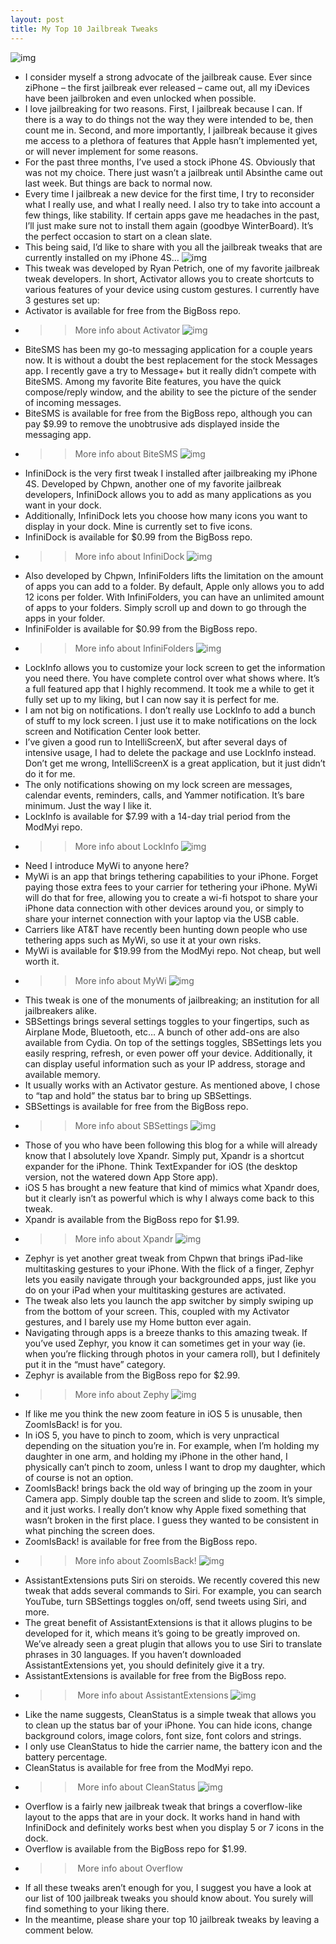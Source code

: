 ```yaml
---
layout: post
title: My Top 10 Jailbreak Tweaks
---
```

![img](http://media.idownloadblog.com/wp-content/uploads/2012/01/Welcome-Cydia.jpg)
* I consider myself a strong advocate of the jailbreak cause. Ever since ziPhone – the first jailbreak ever released – came out, all my iDevices have been jailbroken and even unlocked when possible.
* I love jailbreaking for two reasons. First, I jailbreak because I can. If there is a way to do things not the way they were intended to be, then count me in. Second, and more importantly, I jailbreak because it gives me access to a plethora of features that Apple hasn’t implemented yet, or will never implement for some reasons.
* For the past three months, I’ve used a stock iPhone 4S. Obviously that was not my choice. There just wasn’t a jailbreak until Absinthe came out last week. But things are back to normal now.
* Every time I jailbreak a new device for the first time, I try to reconsider what I really use, and what I really need. I also try to take into account a few things, like stability. If certain apps gave me headaches in the past, I’ll just make sure not to install them again (goodbye WinterBoard). It’s the perfect occasion to start on a clean slate.
* This being said, I’d like to share with you all the jailbreak tweaks that are currently installed on my iPhone 4S…
![img](http://media.idownloadblog.com/wp-content/uploads/2011/10/Activator-iOS-5-e1318369659435.png)
* This tweak was developed by Ryan Petrich, one of my favorite jailbreak tweak developers. In short, Activator allows you to create shortcuts to various features of your device using custom gestures. I currently have 3 gestures set up:
* Activator is available for free from the BigBoss repo.
* >> More info about Activator
![img](http://media.idownloadblog.com/wp-content/uploads/2011/09/BiteSMS-iOS-5.jpg)
* BiteSMS has been my go-to messaging application for a couple years now. It is without a doubt the best replacement for the stock Messages app. I recently gave a try to Message+ but it really didn’t compete with BiteSMS. Among my favorite Bite features, you have the quick compose/reply window, and the ability to see the picture of the sender of incoming messages.
* BiteSMS is available for free from the BigBoss repo, although you can pay $9.99 to remove the unobtrusive ads displayed inside the messaging app.
* >> More info about BiteSMS
![img](http://farm5.static.flickr.com/4018/4275975236_9b2efda111_o.jpg)
* InfiniDock is the very first tweak I installed after jailbreaking my iPhone 4S. Developed by Chpwn, another one of my favorite jailbreak developers, InfiniDock allows you to add as many applications as you want in your dock.
* Additionally, InfiniDock lets you choose how many icons you want to display in your dock. Mine is currently set to five icons.
* InfiniDock is available for $0.99 from the BigBoss repo.
* >> More info about InfiniDock
![img](http://moreinfo.thebigboss.org/moreinfo/infinifolders2.png)
* Also developed by Chpwn, InfiniFolders lifts the limitation on the amount of apps you can add to a folder. By default, Apple only allows you to add 12 icons per folder. With InfiniFolders, you can have an unlimited amount of apps to your folders. Simply scroll up and down to go through the apps in your folder.
* InfiniFolder is available for $0.99 from the BigBoss repo.
* >> More info about InfiniFolders
![img](http://media.idownloadblog.com/wp-content/uploads/2010/10/LockInfo.png)
* LockInfo allows you to customize your lock screen to get the information you need there. You have complete control over what shows where. It’s a full featured app that I highly recommend. It took me a while to get it fully set up to my liking, but I can now say it is perfect for me.
* I am not big on notifications. I don’t really use LockInfo to add a bunch of stuff to my lock screen. I just use it to make notifications on the lock screen and Notification Center look better.
* I’ve given a good run to IntelliScreenX, but after several days of intensive usage, I had to delete the package and use LockInfo instead. Don’t get me wrong, IntelliScreenX is a great application, but it just didn’t do it for me.
* The only notifications showing on my lock screen are messages, calendar events, reminders, calls, and Yammer notification. It’s bare minimum. Just the way I like it.
* LockInfo is available for $7.99 with a 14-day trial period from the ModMyi repo.
* >> More info about LockInfo
![img](http://media.idownloadblog.com/wp-content/uploads/2011/05/MyWi-Promo-Banner-e1304557847431.jpeg)
* Need I introduce MyWi to anyone here?
* MyWi is an app that brings tethering capabilities to your iPhone. Forget paying those extra fees to your carrier for tethering your iPhone. MyWi will do that for free, allowing you to create a wi-fi hotspot to share your iPhone data connection with other devices around you, or simply to share your internet connection with your laptop via the USB cable.
* Carriers like AT&T have recently been hunting down people who use tethering apps such as MyWi, so use it at your own risks.
* MyWi is available for $19.99 from the ModMyi repo. Not cheap, but well worth it.
* >> More info about MyWi
![img](http://media.idownloadblog.com/wp-content/uploads/2011/01/SBSettings-Jailbreak-Basics-e1317130108661.png)
* This tweak is one of the monuments of jailbreaking; an institution for all jailbreakers alike.
* SBSettings brings several settings toggles to your fingertips, such as Airplane Mode, Bluetooth, etc… A bunch of other add-ons are also available from Cydia. On top of the settings toggles, SBSettings lets you easily respring, refresh, or even power off your device. Additionally, it can display useful information such as your IP address, storage and available memory.
* It usually works with an Activator gesture. As mentioned above, I chose to “tap and hold” the status bar to bring up SBSettings.
* SBSettings is available for free from the BigBoss repo.
* >> More info about SBSettings
![img](http://media.idownloadblog.com/wp-content/uploads/2011/03/Xpandr-e1300920972430.png)
* Those of you who have been following this blog for a while will already know that I absolutely love Xpandr. Simply put, Xpandr is a shortcut expander for the iPhone. Think TextExpander for iOS (the desktop version, not the watered down App Store app).
* iOS 5 has brought a new feature that kind of mimics what Xpandr does, but it clearly isn’t as powerful which is why I always come back to this tweak.
* Xpandr is available from the BigBoss repo for $1.99.
* >> More info about Xpandr
![img](http://media.idownloadblog.com/wp-content/uploads/2011/12/Zephyr-e1325172481932.jpg)
* Zephyr is yet another great tweak from Chpwn that brings iPad-like multitasking gestures to your iPhone. With the flick of a finger, Zephyr lets you easily navigate through your backgrounded apps, just like you do on your iPad when your multitasking gestures are activated.
* The tweak also lets you launch the app switcher by simply swiping up from the bottom of your screen. This, coupled with my Activator gestures, and I barely use my Home button ever again.
* Navigating through apps is a breeze thanks to this amazing tweak. If you’ve used Zephyr, you know it can sometimes get in your way (ie. when you’re flicking through photos in your camera roll), but I definitely put it in the “must have” category.
* Zephyr is available from the BigBoss repo for $2.99.
* >> More info about Zephy
![img](http://media.idownloadblog.com/wp-content/uploads/2011/10/ZoomIsBack.png)
* If like me you think the new zoom feature in iOS 5 is unusable, then ZoomIsBack! is for you.
* In iOS 5, you have to pinch to zoom, which is very unpractical depending on the situation you’re in. For example, when I’m holding my daughter in one arm, and holding my iPhone in the other hand, I physically can’t pinch to zoom, unless I want to drop my daughter, which of course is not an option.
* ZoomIsBack! brings back the old way of bringing up the zoom in your Camera app. Simply double tap the screen and slide to zoom. It’s simple, and it just works. I really don’t know why Apple fixed something that wasn’t broken in the first place. I guess they wanted to be consistent in what pinching the screen does.
* ZoomIsBack! is available for free from the BigBoss repo.
* >> More info about ZoomIsBack!
![img](http://media.idownloadblog.com/wp-content/uploads/2012/01/AssistantExtensions-YouTube.jpg)
* AssistantExtensions puts Siri on steroids. We recently covered this new tweak that adds several commands to Siri. For example, you can search YouTube, turn SBSettings toggles on/off, send tweets using Siri, and more.
* The great benefit of AssistantExtensions is that it allows plugins to be developed for it, which means it’s going to be greatly improved on. We’ve already seen a great plugin that allows you to use Siri to translate phrases in 30 languages. If you haven’t downloaded AssistantExtensions yet, you should definitely give it a try.
* AssistantExtensions is available for free from the BigBoss repo.
* >> More info about AssistantExtensions
![img](http://media.idownloadblog.com/wp-content/uploads/2011/01/CleanStatus-04.png)
* Like the name suggests, CleanStatus is a simple tweak that allows you to clean up the status bar of your iPhone. You can hide icons, change background colors, image colors, font size, font colors and strings.
* I only use CleanStatus to hide the carrier name, the battery icon and the battery percentage.
* CleanStatus is available for free from the ModMyi repo.
* >> More info about CleanStatus
![img](http://media.idownloadblog.com/wp-content/uploads/2012/01/Overflow-e1326945873797.jpg)
* Overflow is a fairly new jailbreak tweak that brings a coverflow-like layout to the apps that are in your dock. It works hand in hand with InfiniDock and definitely works best when you display 5 or 7 icons in the dock.
* Overflow is available from the BigBoss repo for $1.99.
* >> More info about Overflow
* If all these tweaks aren’t enough for you, I suggest you have a look at our list of 100 jailbreak tweaks you should know about. You surely will find something to your liking there.
* In the meantime, please share your top 10 jailbreak tweaks by leaving a comment below.

